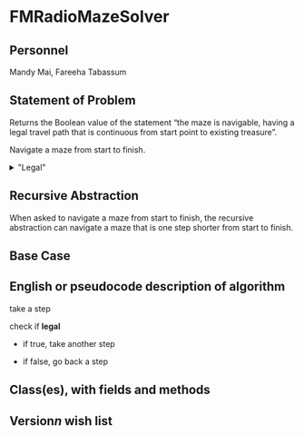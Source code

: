 # FMRadioMazeSolver

## Personnel
Mandy Mai,
Fareeha Tabassum

## Statement of Problem
Returns the Boolean value of the statement “the maze is navigable, having a legal travel path that is continuous from start point to existing treasure”.

Navigate a maze from start to finish. 
<details>
   <summary>"Legal"</summary>
   <p>Don’t cross the walls</p>
   <p>Right-angle turns only</p>
   <p>A path cannot go through the same point twice</p>
</details> 

## Recursive Abstraction
When asked to navigate a maze from start to finish, the recursive abstraction can navigate a maze that is one step shorter from start to finish.

## Base Case

## English or pseudocode description of algorithm
take a step

check if **legal**

* if true, take another step
   
* if false, go back a step

## Class(es), with fields and methods

## Version*n* wish list
